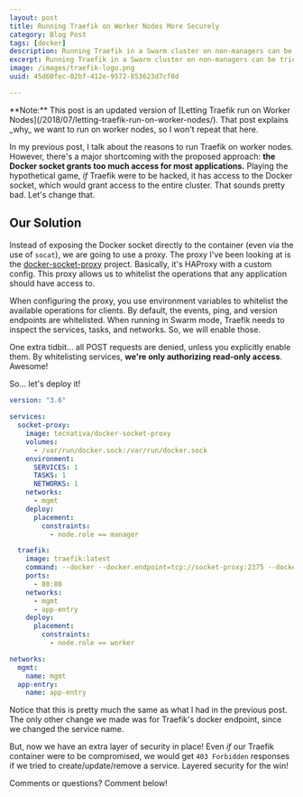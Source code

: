 ```yaml
---
layout: post
title: Running Traefik on Worker Nodes More Securely
category: Blog Post
tags: [docker]
description: Running Traefik in a Swarm cluster on non-managers can be tricky. There are quick and easy ways, but there are more secure ways. In this post, we'll talk about using a Docker Socket proxy to better protect us.
excerpt: Running Traefik in a Swarm cluster on non-managers can be tricky. There are quick and easy ways, but there are more secure ways. In this post, we'll talk about using a Docker Socket proxy to better protect us.
image: /images/traefik-logo.png
uuid: 45d60fec-02bf-412e-9572-853623d7cf0d

---
```


<div class="alert alert-info" markdown="1">
**Note:** This post is an updated version of [Letting Traefik run on Worker Nodes](/2018/07/letting-traefik-run-on-worker-nodes/). That post explains _why_ we want to run on worker nodes, so I won't repeat that here.
</div>

In my previous post, I talk about the reasons to run Traefik on worker nodes. However, there's a major shortcoming with the proposed approach: **the Docker socket grants too much access for most applications.** Playing the hypothetical game, _if_ Traefik were to be hacked, it has access to the Docker socket, which would grant access to the entire cluster. That sounds pretty bad. Let's change that.


## Our Solution

Instead of exposing the Docker socket directly to the container (even via the use of `socat`), we are going to use a proxy. The proxy I've been looking at is the [docker-socket-proxy](https://github.com/Tecnativa/docker-socket-proxy) project. Basically, it's HAProxy with a custom config. This proxy allows us to whitelist the operations that any application should have access to.

When configuring the proxy, you use environment variables to whitelist the available operations for clients. By default, the events, ping, and version endpoints are whitelisted. When running in Swarm mode, Traefik needs to inspect the services, tasks, and networks. So, we will enable those.

One extra tidbit... all POST requests are denied, unless you explicitly enable them. By whitelisting services, **we're only authorizing read-only access**. Awesome!

So... let's deploy it!

```yaml
version: "3.6"
  
services:
  socket-proxy:
    image: tecnativa/docker-socket-proxy
    volumes:
      - /var/run/docker.sock:/var/run/docker.sock
    environment:
      SERVICES: 1
      TASKS: 1
      NETWORKS: 1
    networks:
      - mgmt
    deploy:
      placement:
        constraints:
          - node.role == manager

  traefik:
    image: traefik:latest
    command: --docker --docker.endpoint=tcp://socket-proxy:2375 --docker.watch --docker.swarmMode
    ports:
      - 80:80
    networks:
      - mgmt
      - app-entry
    deploy:
      placement:
        constraints:
          - node.role == worker

networks:
  mgmt:
    name: mgmt
  app-entry:
    name: app-entry
```

Notice that this is pretty much the same as what I had in the previous post. The only other change we made was for Traefik's docker endpoint, since we changed the service name.

But, now we have an extra layer of security in place! Even _if_ our Traefik container were to be compromised, we would get `403 Forbidden` responses if we tried to create/update/remove a service. Layered security for the win!

Comments or questions? Comment below!